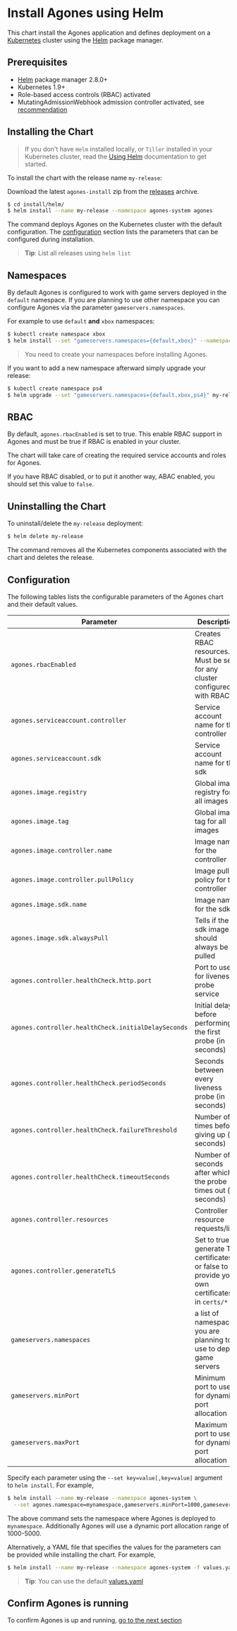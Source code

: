 # Install Agones using Helm

This chart install the Agones application and defines deployment on a [Kubernetes](http://kubernetes.io) cluster using the [Helm](https://helm.sh) package manager.

## Prerequisites

- [Helm](https://docs.helm.sh/helm/) package manager 2.8.0+
- Kubernetes 1.9+
- Role-based access controls (RBAC) activated
- MutatingAdmissionWebhook admission controller activated, see [recommendation](https://kubernetes.io/docs/admin/admission-controllers/#is-there-a-recommended-set-of-admission-controllers-to-use)

## Installing the Chart

> If you don't have `Helm` installed locally, or `Tiller` installed in your Kubernetes cluster, read the [Using Helm](https://docs.helm.sh/using_helm/) documentation to get started.

To install the chart with the release name `my-release`:

Download the latest `agones-install` zip from the [releases](https://github.com/GoogleCloudPlatform/agones/releases) archive.

```bash
$ cd install/helm/
$ helm install --name my-release --namespace agones-system agones
```

The command deploys Agones on the Kubernetes cluster with the default configuration. The [configuration](#configuration) section lists the parameters that can be configured during installation.


> **Tip**: List all releases using `helm list`

## Namespaces

By default Agones is configured to work with game servers deployed in the `default` namespace. If you are planning to use other namespace you can configure Agones via the parameter `gameservers.namespaces`.

For example to use `default` **and** `xbox` namespaces:

```bash
$ kubectl create namespace xbox
$ helm install --set "gameservers.namespaces={default,xbox}" --namespace agones-system --name my-release agones
```

> You need to create your namespaces before installing Agones.

If you want to add a new namespace afterward simply upgrade your release:

```bash
$ kubectl create namespace ps4
$ helm upgrade --set "gameservers.namespaces={default,xbox,ps4}" my-release agones
```

## RBAC

By default, `agones.rbacEnabled` is set to true. This enable RBAC support in Agones and must be true if RBAC is enabled in your cluster.

The chart will take care of creating the required service accounts and roles for Agones.

If you have RBAC disabled, or to put it another way, ABAC enabled, you should set this value to `false`.

## Uninstalling the Chart

To uninstall/delete the `my-release` deployment:

```bash
$ helm delete my-release
```

The command removes all the Kubernetes components associated with the chart and deletes the release.

## Configuration

The following tables lists the configurable parameters of the Agones chart and their default values.

| Parameter                            | Description                                                     | Default                    |
| ------------------------------------ | ----------------------------------------------------------------| ---------------------------|
| `agones.rbacEnabled`                          | Creates RBAC resources. Must be set for any cluster configured with RBAC                                     | `true`            |
| `agones.serviceaccount.controller`          | Service account name for the controller                         | `agones-controller`        |
| `agones.serviceaccount.sdk`                 | Service account name for the sdk                                | `agones-sdk`               |
| `agones.image.registry`                     | Global image registry for all images                            | `gcr.io/agones-images`     |
| `agones.image.tag`                          | Global image tag for all images                                 | `0.2.0`                    |
| `agones.image.controller.name`              | Image name for the controller                                   | `agones-controller`        |
| `agones.image.controller.pullPolicy`        | Image pull policy for the controller                            | `IfNotPresent`             |
| `agones.image.sdk.name`                     | Image name for the sdk                                          | `agones-sdk`               |
| `agones.image.sdk.alwaysPull`               | Tells if the sdk image should always be pulled                  | `false`                    |
| `agones.controller.healthCheck.http.port`              | Port to use for liveness probe service                          | `8080`                     |
| `agones.controller.healthCheck.initialDelaySeconds`    | Initial delay before performing the first probe (in seconds)    | `3`                        |
| `agones.controller.healthCheck.periodSeconds`          | Seconds between every liveness probe (in seconds)               | `3`                        |
| `agones.controller.healthCheck.failureThreshold`       | Number of times before giving up (in seconds)                   | `3`                        |
| `agones.controller.healthCheck.timeoutSeconds`         | Number of seconds after which the probe times out (in seconds)  | `1`                        |
| `agones.controller.resources`  | Controller resource requests/limit | `{}`
| `agones.controller.generateTLS`  | Set to true to generate TLS certificates or false to provide your own certificates in `certs/*` | `true`
| `gameservers.namespaces`                         | a list of namespaces you are planning to use to deploy game servers | `["defaut"]` |
| `gameservers.minPort`                            | Minimum port to use for dynamic port allocation                 | `7000`                     |
| `gameservers.maxPort`                            | Maximum port to use for dynamic port allocation                 | `8000`                     |

Specify each parameter using the `--set key=value[,key=value]` argument to `helm install`. For example,

```bash
$ helm install --name my-release --namespace agones-system \
  --set agones.namespace=mynamespace,gameservers.minPort=1000,gamesevers.maxPort=5000 agones
```

The above command sets the namespace where Agones is deployed to `mynamespace`. Additionally Agones will use a dynamic port allocation range of 1000-5000.

Alternatively, a YAML file that specifies the values for the parameters can be provided while installing the chart. For example,

```bash
$ helm install --name my-release --namespace agones-system -f values.yaml agones
```

> **Tip**: You can use the default [values.yaml](agones/values.yaml)

## Confirm Agones is running

To confirm Agones is up and running, [go to the next section](../README.md#confirming-agones-started-successfully)